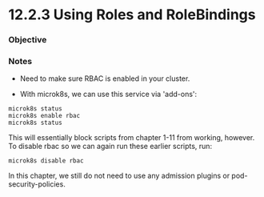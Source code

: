 # 12.2.3 Using Roles and RoleBindings

### Objective

### Notes
- Need to make sure RBAC is enabled in your cluster.

- With microk8s, we can use this service via 'add-ons':
```
microk8s status
microk8s enable rbac
microk8s status
``` 

This will essentially block scripts from chapter 1-11 from working, however.
To disable rbac so we can again run these earlier scripts, run:
```
microk8s disable rbac
```

In this chapter, we still do not need to use any admission plugins or pod-security-policies.

